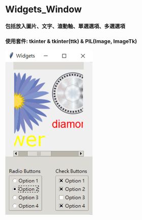 # Widgets_Window

### 包括放入圖片、文字、滾動軸、單選選項、多選選項

### 使用套件: tkinter & tkinter(ttk) & PIL(Image, ImageTk)

![Alt text](image.png)